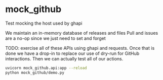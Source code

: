 
# mock_github

Test mocking the host used by ghapi

We maintain an in-memory database of releases and files
Pull and issues are a no-op since we just need to set and forget

TODO: exercise all of these APIs using ghapi and requests.
Once that is done we have a drop-in to replace our use of dry-run for GitHub
interactions.
Then we can actually test all of our actions.

```bash
uvicorn mock_github.api:app --reload
python mock_github/demo.py
````
